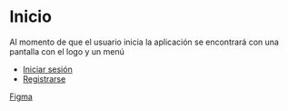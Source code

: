 # Inicio

Al momento de que el usuario inicia la aplicación se encontrará con una pantalla con el logo y un menú
- [Iniciar sesión](login.md)
- [Registrarse](register.md)

[Figma](https://www.figma.com/file/uHHtLosPfj8Ubvvz560Bkg/Mitote-(Copy)?type=design&node-id=101%3A13&mode=design&t=G79OgT3GHQla5OaP-1)
